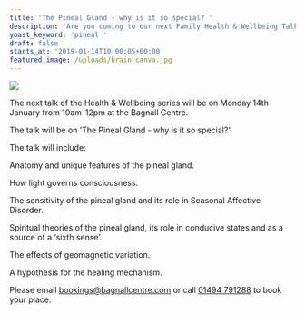 ```yaml
---
title: 'The Pineal Gland - why is it so special? '
description: 'Are you coming to our next Family Health & Wellbeing Talk? '
yoast_keyword: 'pineal '
draft: false
starts_at: '2019-01-14T10:00:05+00:00'
featured_image: /uploads/brain-canva.jpg
---
```

![](/uploads/brain-canva.jpg)



The next talk of the Health & Wellbeing series will be on Monday 14th January from 10am-12pm at the Bagnall Centre.

The talk will be on ’The Pineal Gland - why is it so special?'

The talk will include: 

Anatomy and unique features of the pineal gland. 

How light governs consciousness. 

The sensitivity of the pineal gland and its role in Seasonal Affective Disorder. 

Spiritual theories of the pineal gland, its role in conducive states and as a source of a ‘sixth sense’. 

The effects of geomagnetic variation. 

A hypothesis for the healing mechanism.

Please email [bookings@bagnallcentre.com](mail:bookings@bagnallcentre.com) or call [01494 791288](tel:01494791288) to book your place.
